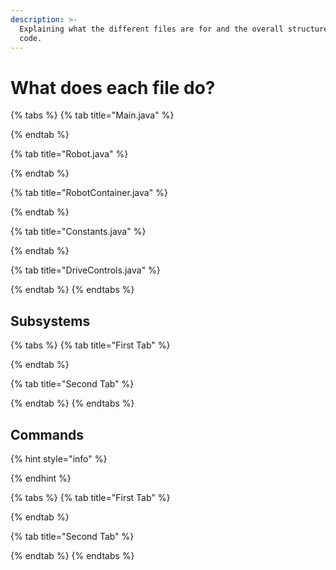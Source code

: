 ```yaml
---
description: >-
  Explaining what the different files are for and the overall structure of the
  code.
---
```


# What does each file do?

{% tabs %}
{% tab title="Main.java" %}

{% endtab %}

{% tab title="Robot.java" %}

{% endtab %}

{% tab title="RobotContainer.java" %}

{% endtab %}

{% tab title="Constants.java" %}

{% endtab %}

{% tab title="DriveControls.java" %}

{% endtab %}
{% endtabs %}

## Subsystems

{% tabs %}
{% tab title="First Tab" %}

{% endtab %}

{% tab title="Second Tab" %}

{% endtab %}
{% endtabs %}

## Commands

{% hint style="info" %}

{% endhint %}

{% tabs %}
{% tab title="First Tab" %}

{% endtab %}

{% tab title="Second Tab" %}

{% endtab %}
{% endtabs %}

